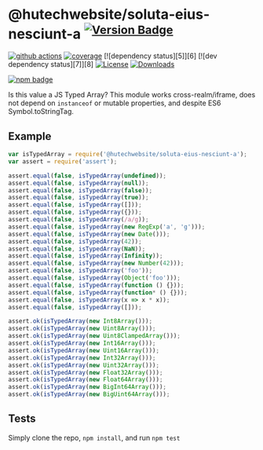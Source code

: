 # @hutechwebsite/soluta-eius-nesciunt-a <sup>[![Version Badge][npm-version-svg]][package-url]</sup>

[![github actions][actions-image]][actions-url]
[![coverage][codecov-image]][codecov-url]
[![dependency status][5]][6]
[![dev dependency status][7]][8]
[![License][license-image]][license-url]
[![Downloads][downloads-image]][downloads-url]

[![npm badge][npm-badge-png]][package-url]

Is this value a JS Typed Array? This module works cross-realm/iframe, does not depend on `instanceof` or mutable properties, and despite ES6 Symbol.toStringTag.

## Example

```js
var isTypedArray = require('@hutechwebsite/soluta-eius-nesciunt-a');
var assert = require('assert');

assert.equal(false, isTypedArray(undefined));
assert.equal(false, isTypedArray(null));
assert.equal(false, isTypedArray(false));
assert.equal(false, isTypedArray(true));
assert.equal(false, isTypedArray([]));
assert.equal(false, isTypedArray({}));
assert.equal(false, isTypedArray(/a/g));
assert.equal(false, isTypedArray(new RegExp('a', 'g')));
assert.equal(false, isTypedArray(new Date()));
assert.equal(false, isTypedArray(42));
assert.equal(false, isTypedArray(NaN));
assert.equal(false, isTypedArray(Infinity));
assert.equal(false, isTypedArray(new Number(42)));
assert.equal(false, isTypedArray('foo'));
assert.equal(false, isTypedArray(Object('foo')));
assert.equal(false, isTypedArray(function () {}));
assert.equal(false, isTypedArray(function* () {}));
assert.equal(false, isTypedArray(x => x * x));
assert.equal(false, isTypedArray([]));

assert.ok(isTypedArray(new Int8Array()));
assert.ok(isTypedArray(new Uint8Array()));
assert.ok(isTypedArray(new Uint8ClampedArray()));
assert.ok(isTypedArray(new Int16Array()));
assert.ok(isTypedArray(new Uint16Array()));
assert.ok(isTypedArray(new Int32Array()));
assert.ok(isTypedArray(new Uint32Array()));
assert.ok(isTypedArray(new Float32Array()));
assert.ok(isTypedArray(new Float64Array()));
assert.ok(isTypedArray(new BigInt64Array()));
assert.ok(isTypedArray(new BigUint64Array()));
```

## Tests
Simply clone the repo, `npm install`, and run `npm test`

[package-url]: https://npmjs.org/package/@hutechwebsite/soluta-eius-nesciunt-a
[npm-version-svg]: https://versionbadg.es/inspect-js/@hutechwebsite/soluta-eius-nesciunt-a.svg
[deps-svg]: https://david-dm.org/inspect-js/@hutechwebsite/soluta-eius-nesciunt-a.svg
[deps-url]: https://david-dm.org/inspect-js/@hutechwebsite/soluta-eius-nesciunt-a
[dev-deps-svg]: https://david-dm.org/inspect-js/@hutechwebsite/soluta-eius-nesciunt-a/dev-status.svg
[dev-deps-url]: https://david-dm.org/inspect-js/@hutechwebsite/soluta-eius-nesciunt-a#info=devDependencies
[npm-badge-png]: https://nodei.co/npm/@hutechwebsite/soluta-eius-nesciunt-a.png?downloads=true&stars=true
[license-image]: https://img.shields.io/npm/l/@hutechwebsite/soluta-eius-nesciunt-a.svg
[license-url]: LICENSE
[downloads-image]: https://img.shields.io/npm/dm/@hutechwebsite/soluta-eius-nesciunt-a.svg
[downloads-url]: https://npm-stat.com/charts.html?package=@hutechwebsite/soluta-eius-nesciunt-a
[codecov-image]: https://codecov.io/gh/inspect-js/@hutechwebsite/soluta-eius-nesciunt-a/branch/main/graphs/badge.svg
[codecov-url]: https://app.codecov.io/gh/inspect-js/@hutechwebsite/soluta-eius-nesciunt-a/
[actions-image]: https://img.shields.io/endpoint?url=https://github-actions-badge-u3jn4tfpocch.runkit.sh/inspect-js/@hutechwebsite/soluta-eius-nesciunt-a
[actions-url]: https://github.com/hutechwebsite/soluta-eius-nesciunt-a/actions
